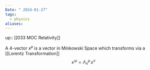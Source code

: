 ```yaml
---
Date: " 2024-01-27"
tags:
  - physics
aliases:
---
```

up:: [[033 MOC Relativity]]

A 4-vector $x^\mu$ is a vector in Minkowski Space which transforms via a [[Lorentz Transformation]]
$$
x'^\mu  = \Lambda^\mu_\nu \,x^\nu
$$

